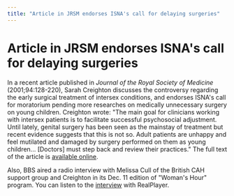 ```yaml
---
title: "Article in JRSM endorses ISNA's call for delaying surgeries"
---
```


# Article in JRSM endorses ISNA's call for delaying surgeries

  
In a recent article published in _Journal of the Royal Society of Medicine_ (2001;94:128-220), Sarah Creighton discusses the controversy regarding the early surgical treatment of intersex conditions, and endorses ISNA's call for moratorium pending more researches on medically unnecessary surgery on young children. Creighton wrote: "The main goal for clinicians working with intersex patients is to facilitate successful psychosocial adjustment. Until lately, genital surgery has been seen as the mainstay of treatment but recent evidence suggests that this is not so. Adult patients are unhappy and feel mutilated and damaged by surgery performed on them as young children... [Doctors] must step back and review their practices." The full text of the article is [available online][1].  


  
Also, BBS aired a radio interview with Melissa Cull of the British CAH support group and Creighton in its Dec. 11 edition of "Woman's Hour" program. You can listen to the [interview][2] with RealPlayer.

 [1]: http://www.jrsm.org/cgi/content/full/94/5/218
 [2]: http://www.bbc.co.uk/radio4/womanshour/10_12_01/tuesday/info1.shtml